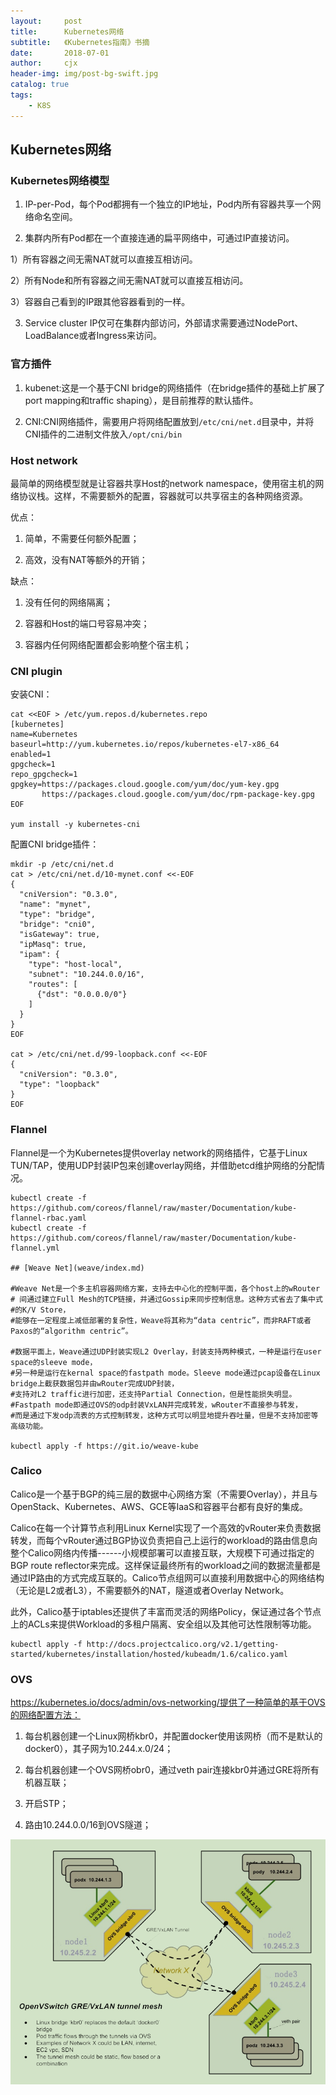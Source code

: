 ```yaml
---
layout:     post
title:      Kubernetes网络
subtitle:   《Kubernetes指南》书摘
date:       2018-07-01
author:     cjx
header-img: img/post-bg-swift.jpg
catalog: true
tags:
    - K8S
---
```


## Kubernetes网络

### Kubernetes网络模型

1. IP-per-Pod，每个Pod都拥有一个独立的IP地址，Pod内所有容器共享一个网络命名空间。

2. 集群内所有Pod都在一个直接连通的扁平网络中，可通过IP直接访问。
  
  1）所有容器之间无需NAT就可以直接互相访问。
  
  2）所有Node和所有容器之间无需NAT就可以直接互相访问。

  3）容器自己看到的IP跟其他容器看到的一样。

3. Service cluster IP仅可在集群内部访问，外部请求需要通过NodePort、LoadBalance或者Ingress来访问。

### 官方插件

1. kubenet:这是一个基于CNI bridge的网络插件（在bridge插件的基础上扩展了port mapping和traffic shaping），是目前推荐的默认插件。

2. CNI:CNI网络插件，需要用户将网络配置放到```/etc/cni/net.d```目录中，并将CNI插件的二进制文件放入```/opt/cni/bin```

### Host network

最简单的网络模型就是让容器共享Host的network namespace，使用宿主机的网络协议栈。这样，不需要额外的配置，容器就可以共享宿主的各种网络资源。

优点：

1. 简单，不需要任何额外配置；

2. 高效，没有NAT等额外的开销；

缺点：

1. 没有任何的网络隔离；

2. 容器和Host的端口号容易冲突；

3. 容器内任何网络配置都会影响整个宿主机；

### CNI plugin

安装CNI：

```
cat <<EOF > /etc/yum.repos.d/kubernetes.repo
[kubernetes]
name=Kubernetes
baseurl=http://yum.kubernetes.io/repos/kubernetes-el7-x86_64
enabled=1
gpgcheck=1
repo_gpgcheck=1
gpgkey=https://packages.cloud.google.com/yum/doc/yum-key.gpg
       https://packages.cloud.google.com/yum/doc/rpm-package-key.gpg
EOF

yum install -y kubernetes-cni
```

配置CNI bridge插件：
```
mkdir -p /etc/cni/net.d
cat > /etc/cni/net.d/10-mynet.conf <<-EOF
{
  "cniVersion": "0.3.0",
  "name": "mynet",
  "type": "bridge",
  "bridge": "cni0",
  "isGateway": true,
  "ipMasq": true,
  "ipam": {
    "type": "host-local",
    "subnet": "10.244.0.0/16",
    "routes": [
      {"dst": "0.0.0.0/0"}
    ]
  }
}
EOF

cat > /etc/cni/net.d/99-loopback.conf <<-EOF
{
  "cniVersion": "0.3.0",
  "type": "loopback"
}
EOF
```

### Flannel

Flannel是一个为Kubernetes提供overlay network的网络插件，它基于Linux TUN/TAP，使用UDP封装IP包来创建overlay网络，并借助etcd维护网络的分配情况。

```
kubectl create -f https://github.com/coreos/flannel/raw/master/Documentation/kube-flannel-rbac.yaml
kubectl create -f https://github.com/coreos/flannel/raw/master/Documentation/kube-flannel.yml

## [Weave Net](weave/index.md)

#Weave Net是一个多主机容器网络方案，支持去中心化的控制平面，各个host上的wRouter
# 间通过建立Full Mesh的TCP链接，并通过Gossip来同步控制信息。这种方式省去了集中式#的K/V Store，
#能够在一定程度上减低部署的复杂性，Weave将其称为“data centric”，而非RAFT或者Paxos的“algorithm centric”。

#数据平面上，Weave通过UDP封装实现L2 Overlay，封装支持两种模式，一种是运行在user space的sleeve mode，
#另一种是运行在kernal space的fastpath mode。Sleeve mode通过pcap设备在Linux bridge上截获数据包并由wRouter完成UDP封装，
#支持对L2 traffic进行加密，还支持Partial Connection，但是性能损失明显。
#Fastpath mode即通过OVS的odp封装VxLAN并完成转发，wRouter不直接参与转发，
#而是通过下发odp流表的方式控制转发，这种方式可以明显地提升吞吐量，但是不支持加密等高级功能。

kubectl apply -f https://git.io/weave-kube
```

### Calico

Calico是一个基于BGP的纯三层的数据中心网络方案（不需要Overlay），并且与OpenStack、Kubernetes、AWS、GCE等IaaS和容器平台都有良好的集成。

Calico在每一个计算节点利用Linux Kernel实现了一个高效的vRouter来负责数据转发，而每个vRouter通过BGP协议负责把自己上运行的workload的路由信息向整个Calico网络内传播------小规模部署可以直接互联，大规模下可通过指定的BGP route reflector来完成。这样保证最终所有的workload之间的数据流量都是通过IP路由的方式完成互联的。Calico节点组网可以直接利用数据中心的网络结构（无论是L2或者L3），不需要额外的NAT，隧道或者Overlay Network。

此外，Calico基于iptables还提供了丰富而灵活的网络Policy，保证通过各个节点上的ACLs来提供Workload的多租户隔离、安全组以及其他可达性限制等功能。

```
kubectl apply -f http://docs.projectcalico.org/v2.1/getting-started/kubernetes/installation/hosted/kubeadm/1.6/calico.yaml
```

### OVS

https://kubernetes.io/docs/admin/ovs-networking/提供了一种简单的基于OVS的网络配置方法：

1. 每台机器创建一个Linux网桥kbr0，并配置docker使用该网桥（而不是默认的docker0），其子网为10.244.x.0/24；

2. 每台机器创建一个OVS网桥obr0，通过veth pair连接kbr0并通过GRE将所有机器互联；

3. 开启STP；

4. 路由10.244.0.0/16到OVS隧道；

![](/img/OVS.png)
